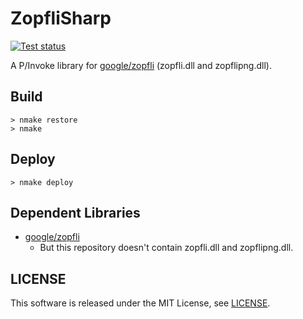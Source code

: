 ZopfliSharp
===========

[![Test status](https://ci.appveyor.com/api/projects/status/wkt98fd86l4v9xlt/branch/main?svg=true)](https://ci.appveyor.com/project/koturn/zopflisharp "AppVeyor | koturn/ZopfliSharp")

A P/Invoke library for [google/zopfli](https://github.com/google/zopfli "google/zopfli") (zopfli.dll and zopflipng.dll).


## Build

```shell
> nmake restore
> nmake
```

## Deploy

```shell
> nmake deploy
```


## Dependent Libraries

- [google/zopfli](https://github.com/google/zopfli "google/zopfli")
    - But this repository doesn't contain zopfli.dll and zopflipng.dll.


## LICENSE

This software is released under the MIT License, see [LICENSE](LICENSE "LICENSE").
